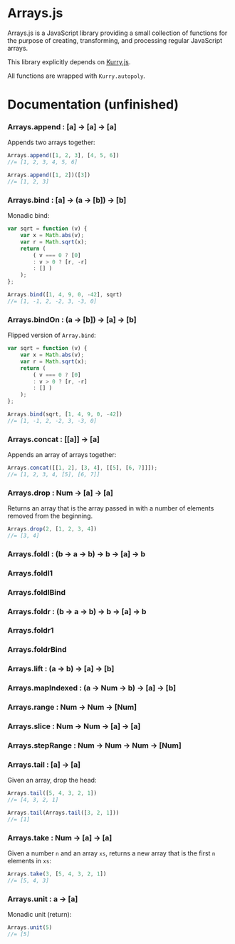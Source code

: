 # Arrays.js

Arrays.js is a JavaScript library providing a small collection of functions for the purpose of creating, transforming, and processing regular JavaScript arrays.

This library explicitly depends on [Kurry.js](https://github.com/LiamGoodacre/Kurry).

All functions are wrapped with `Kurry.autopoly`.


# Documentation (unfinished)

### Arrays.append : [a] &rarr; [a] &rarr; [a]

Appends two arrays together:

```js
Arrays.append([1, 2, 3], [4, 5, 6])
//= [1, 2, 3, 4, 5, 6]

Arrays.append([1, 2])([3])
//= [1, 2, 3]
```


### Arrays.bind : [a] &rarr; (a &rarr; [b]) &rarr; [b]

Monadic bind:

```js
var sqrt = function (v) {
    var x = Math.abs(v);
    var r = Math.sqrt(x);
    return (
        ( v === 0 ? [0]
        : v > 0 ? [r, -r]
        : [] )
    );
};

Arrays.bind([1, 4, 9, 0, -42], sqrt)
//= [1, -1, 2, -2, 3, -3, 0]
```


### Arrays.bindOn : (a &rarr; [b]) &rarr; [a] &rarr; [b]

Flipped version of `Array.bind`:

```js
var sqrt = function (v) {
    var x = Math.abs(v);
    var r = Math.sqrt(x);
    return (
        ( v === 0 ? [0]
        : v > 0 ? [r, -r]
        : [] )
    );
};

Arrays.bind(sqrt, [1, 4, 9, 0, -42])
//= [1, -1, 2, -2, 3, -3, 0]
```


### Arrays.concat : [[a]] &rarr; [a]

Appends an array of arrays together:

```js
Arrays.concat([[1, 2], [3, 4], [[5], [6, 7]]]);
//= [1, 2, 3, 4, [5], [6, 7]]
```


### Arrays.drop : Num &rarr; [a] &rarr; [a]

Returns an array that is the array passed in with a number of elements removed from the beginning.

```js
Arrays.drop(2, [1, 2, 3, 4])
//= [3, 4]
```


### Arrays.foldl : (b &rarr; a &rarr; b) &rarr; b &rarr; [a] &rarr; b


### Arrays.foldl1


### Arrays.foldlBind


### Arrays.foldr : (b &rarr; a &rarr; b) &rarr; b &rarr; [a] &rarr; b



### Arrays.foldr1


### Arrays.foldrBind


### Arrays.lift : (a &rarr; b) &rarr; [a] &rarr; [b]


### Arrays.mapIndexed : (a &rarr; Num &rarr; b) &rarr; [a] &rarr; [b]


### Arrays.range : Num &rarr; Num &rarr; [Num]


### Arrays.slice : Num &rarr; Num &rarr; [a] &rarr; [a]


### Arrays.stepRange : Num &rarr; Num &rarr; Num &rarr; [Num]


### Arrays.tail : [a] &rarr; [a]

Given an array, drop the head:

```js
Arrays.tail([5, 4, 3, 2, 1])
//= [4, 3, 2, 1]

Arrays.tail(Arrays.tail([3, 2, 1]))
//= [1]
```


### Arrays.take : Num &rarr; [a] &rarr; [a]

Given a number `n` and an array `xs`, returns a new array that is the first `n` elements in `xs`:

```js
Arrays.take(3, [5, 4, 3, 2, 1])
//= [5, 4, 3]
```


### Arrays.unit : a &rarr; [a]

Monadic unit (return):

```js
Arrays.unit(5)
//= [5]
```



